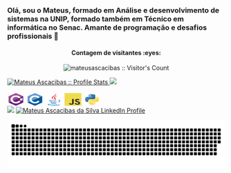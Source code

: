 ### Olá, sou o Mateus, formado em Análise e desenvolvimento de sistemas na UNIP, formado também em Técnico em informática no Senac. Amante de programação e desafios profissionais 💬

<p align = "center" >
<h4 align="center">Contagem de visitantes :eyes:</h4>
<p align="center"><img src="https://profile-counter.glitch.me/{Mateus-Ascacibas}/count.svg" alt="mateusascacibas :: Visitor's Count" /></p>
<p align="center">
   
<div>
<a href="https://github.com/mateusascacibas">
<img height="180em" src="https://github-readme-stats.vercel.app/api?username=mateusascacibas&show_icons=true&theme=dark" alt="Mateus Ascacibas :: Profile Stats" />
<img height="180em" src="https://github-readme-stats.vercel.app/api/top-langs/?username=mateusascacibas&layout=compact&langs_count=7&theme=dracula" />
</div>
<div style="display: inline-block"><br>
               <img align="center" alt="Mateus-C#" height="30" width="40" src = "https://raw.githubusercontent.com/devicons/devicon/master/icons/csharp/csharp-original.svg">
               <img align="center" alt="Mateus-C#" height="30" width="40" src = "https://raw.githubusercontent.com/devicons/devicon/master/icons/c/c-original.svg">
               <img align="center" alt="Mateus-C#" height="30" width="40" src = "https://raw.githubusercontent.com/devicons/devicon/master/icons/java/java-original.svg">
               <img align="center" alt="Mateus-C#" height="30" width="40" src = "https://raw.githubusercontent.com/devicons/devicon/master/icons/javascript/javascript-original.svg">
               <img align="center" alt="Mateus-C#" height="30" width="40" src = "https://raw.githubusercontent.com/devicons/devicon/master/icons/python/python-original.svg">
   
</div>
 <br>
<div> 
  <a href="https://www.instagram.com/ascacibas_mateus/?hl=pt-br" target="_blank"><img src="https://img.shields.io/badge/-Instagram-%23E4405F?style=for-the-badge&logo=instagram&logoColor=white" target="_blank"></a>
    <a href="https://www.linkedin.com/in/mateus-a-62a907142/">
    <img src="https://www.vectorlogo.zone/logos/linkedin/linkedin-icon.svg" alt="Mateus Ascacibas da Silva LinkedIn Profile" height="30" width="30">
  </a>
 
  ![Snake animation](https://github.com/mateusascacibas/mateusascacibas/blob/output/github-contribution-grid-snake.svg)
 
</div>
            
